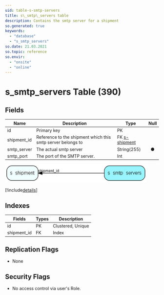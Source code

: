 ```yaml
---
uid: table-s-smtp-servers
title: s\_smtp\_servers table
description: Contains the smtp server for a shipment
so.generated: true
keywords:
  - "database"
  - "s_smtp_servers"
so.date: 21.03.2021
so.topic: reference
so.envir:
  - "onsite"
  - "online"
---
```


# s\_smtp\_servers Table (390)

## Fields

| Name | Description | Type | Null |
|------|-------------|------|:----:|
|id|Primary key|PK| |
|shipment\_id|Reference to the shipment which this smtp server belongs to|FK [s-shipment](s-shipment.md)| |
|smtp\_server|The actual smtp server|String(255)|&#x25CF;|
|smtp\_port|The port of the SMTP server.|Int| |


![s_smtp_servers table relationship diagram](./media/s_smtp_servers.png)

[!include[details](./includes/s-smtp-servers.md)]

## Indexes

| Fields | Types | Description |
|--------|-------|-------------|
|id |PK |Clustered, Unique |
|shipment\_id |FK |Index |

## Replication Flags

* None

## Security Flags

* No access control via user's Role.

